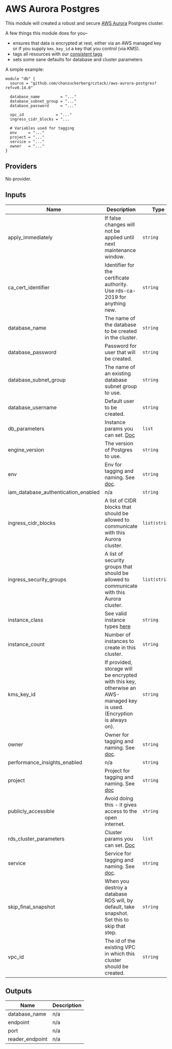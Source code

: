 # AWS Aurora Postgres

This module will created a robust and secure [AWS Aurora](https://aws.amazon.com/rds/aurora/) Postgres cluster.

A few things this module does for you–

* ensures that data is encrypted at rest, either via an AWS managed key or if you supply `kms_key_id` a key that you control (via KMS).
* tags all resources with our [consistent tags](../README.md#Consistent%20Tagging)
* sets some sane defaults for database and cluster parameters

A simple example:

```hcl
module "db" {
  source = "github.com/chanzuckerberg/cztack//aws-aurora-postgres?ref=v0.14.0"

  database_name         = "..."
  database_subnet_group = "..."
  database_password     = "..."
  
  vpc_id              = "..."
  ingress_cidr_blocks = "...

  # Variables used for tagging
  env     = "..."
  project = "..."
  service = "..."
  owner   = "..."
}
```

<!-- START -->
## Providers

No provider.

## Inputs

| Name | Description | Type | Default | Required |
|------|-------------|------|---------|:-----:|
| apply\_immediately | If false changes will not be applied until next maintenance window. | `string` | `false` | no |
| ca\_cert\_identifier | Identifier for the certificate authority. Use rds-ca-2019 for anything new. | `string` | `"rds-ca-2019"` | no |
| database\_name | The name of the database to be created in the cluster. | `string` | n/a | yes |
| database\_password | Password for user that will be created. | `string` | n/a | yes |
| database\_subnet\_group | The name of an existing database subnet group to use. | `string` | n/a | yes |
| database\_username | Default user to be created. | `string` | n/a | yes |
| db\_parameters | Instance params you can set. [Doc](https://docs.aws.amazon.com/AmazonRDS/latest/AuroraUserGuide/AuroraPostgreSQL.Reference.html#AuroraPostgreSQL.Reference.Parameters.Instance) | `list` | `[]` | no |
| engine\_version | The version of Postgres to use. | `string` | `"10"` | no |
| env | Env for tagging and naming. See [doc](../README.md#consistent-tagging). | `string` | n/a | yes |
| iam\_database\_authentication\_enabled | n/a | `string` | `false` | no |
| ingress\_cidr\_blocks | A list of CIDR blocks that should be allowed to communicate with this Aurora cluster. | `list(string)` | `[]` | no |
| ingress\_security\_groups | A list of security groups that should be allowed to communicate with this Aurora cluster. | `list(string)` | `[]` | no |
| instance\_class | See valid instance types [here](https://docs.aws.amazon.com/AmazonRDS/latest/AuroraUserGuide/AuroraPostgreSQL.Managing.html) | `string` | `"db.r4.large"` | no |
| instance\_count | Number of instances to create in this cluster. | `string` | `1` | no |
| kms\_key\_id | If provided, storage will be encrypted with this key, otherwise an AWS-managed key is used. (Encryption is always on). | `string` | `""` | no |
| owner | Owner for tagging and naming. See [doc](../README.md#consistent-tagging). | `string` | n/a | yes |
| performance\_insights\_enabled | n/a | `string` | `false` | no |
| project | Project for tagging and naming. See [doc](../README.md#consistent-tagging) | `string` | n/a | yes |
| publicly\_accessible | Avoid doing this - it gives access to the open internet. | `string` | `false` | no |
| rds\_cluster\_parameters | Cluster params you can set. [Doc](https://docs.aws.amazon.com/AmazonRDS/latest/AuroraUserGuide/AuroraPostgreSQL.Reference.html#AuroraPostgreSQL.Reference.Parameters.Cluster) | `list` | `[]` | no |
| service | Service for tagging and naming. See [doc](../README.md#consistent-tagging). | `string` | n/a | yes |
| skip\_final\_snapshot | When you destroy a database RDS will, by default, take snapshot. Set this to skip that step. | `string` | `false` | no |
| vpc\_id | The id of the existing VPC in which this cluster should be created. | `string` | n/a | yes |

## Outputs

| Name | Description |
|------|-------------|
| database\_name | n/a |
| endpoint | n/a |
| port | n/a |
| reader\_endpoint | n/a |

<!-- END -->
